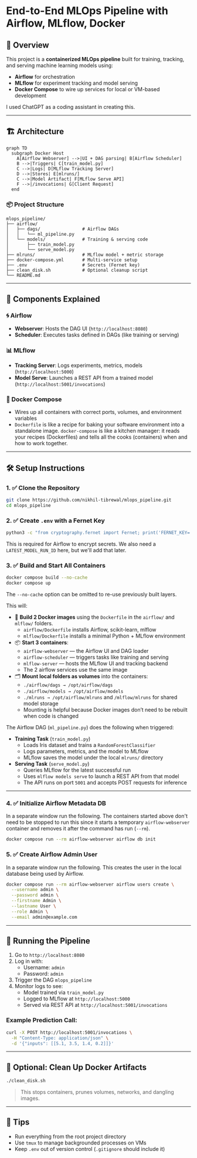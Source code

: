 # End-to-End MLOps Pipeline with Airflow, MLflow, Docker

## 🎯 Overview

This project is a **containerized MLOps pipeline** built for training, tracking, and serving machine learning models using:

- **Airflow** for orchestration
- **MLflow** for experiment tracking and model serving
- **Docker Compose** to wire up services for local or VM-based development

I used ChatGPT as a coding assistant in creating this.

---

## 🏗️ Architecture

```mermaid
graph TD
  subgraph Docker Host
    A[Airflow Webserver] -->|UI + DAG parsing| B[Airflow Scheduler]
    B -->|Triggers| C[train_model.py]
    C -->|Logs| D[MLflow Tracking Server]
    D -->|Stores| E[mlruns/]
    C -->|Model Artifact| F[MLflow Serve API]
    F -->|/invocations| G[Client Request]
  end
```

### 📦 Project Structure

```
mlops_pipeline/
├── airflow/
│   ├── dags/                # Airflow DAGs
│   │   └── ml_pipeline.py
│   └── models/              # Training & serving code
│       ├── train_model.py
│       └── serve_model.py
├── mlruns/                  # MLflow model + metric storage
├── docker-compose.yml       # Multi-service setup
├── .env                     # Secrets (Fernet key)
├── clean_disk.sh            # Optional cleanup script
└── README.md
```

---

## 🧱 Components Explained

### 🌀 Airflow
- **Webserver**: Hosts the DAG UI (`http://localhost:8080`)
- **Scheduler**: Executes tasks defined in DAGs (like training or serving)

### 📊 MLflow
- **Tracking Server**: Logs experiments, metrics, models (`http://localhost:5000`)
- **Model Serve**: Launches a REST API from a trained model (`http://localhost:5001/invocations`)

### 🐳 Docker Compose
- Wires up all containers with correct ports, volumes, and environment variables
- `Dockerfile` is like a recipe for baking your software environment into a standalone image. `docker-compose` is like a kitchen manager: it reads your recipes (Dockerfiles) and tells all the cooks (containers) when and how to work together.

---

## 🛠️ Setup Instructions

### 1. ✅ Clone the Repository

```bash
git clone https://github.com/nikhil-tibrewal/mlops_pipeline.git
cd mlops_pipeline
```

### 2. ✅ Create `.env` with a Fernet Key

```bash
python3 -c "from cryptography.fernet import Fernet; print('FERNET_KEY=' + Fernet.generate_key().decode())" > .env
```

This is required for Airflow to encrypt secrets. We also need a `LATEST_MODEL_RUN_ID` here, but we'll add that later.

### 3. ✅ Build and Start All Containers

```bash
docker compose build --no-cache
docker compose up
```

The `--no-cache` option can be omitted to re-use previously built layers.

This will:
- 🔨 **Build 2 Docker images** using the `Dockerfile` in the `airflow/` and `mlflow/` folders.
  - `airflow/Dockerfile` installs Airflow, scikit-learn, mlflow
  - `mlflow/Dockerfile` installs a minimal Python + MLflow environment
- 📦 **Start 3 containers**:
  - `airflow-webserver` — the Airflow UI and DAG loader
  - `airflow-scheduler` — triggers tasks like training and serving
  - `mlflow-server` — hosts the MLflow UI and tracking backend
  - The 2 airflow services use the same image
- 🗂️ **Mount local folders as volumes** into the containers:
  - `./airflow/dags → /opt/airflow/dags`
  - `./airflow/models → /opt/airflow/models`
  - `./mlruns → /opt/airflow/mlruns` and `/mlflow/mlruns` for shared model storage
  - Mounting is helpful because Docker images don’t need to be rebuilt when code is changed

The Airflow DAG (`ml_pipeline.py`) does the following when triggered:
- **Training Task** (`train_model.py`)
  - Loads Iris dataset and trains a `RandomForestClassifier`
  - Logs parameters, metrics, and the model to MLflow
  - MLflow saves the model under the local `mlruns/` directory
- **Serving Task** (`serve_model.py`)
  - Queries MLflow for the latest successful run
  - Uses `mlflow models serve` to launch a REST API from that model
  - The API runs on port `5001` and accepts POST requests for inference

---

### 4. ✅ Initialize Airflow Metadata DB

In a separate window run the following. The containers started above don't need to be stopped to run this since it starts a temporary `airflow-webserver` container and removes it after the command has run (`--rm`).

```bash
docker compose run --rm airflow-webserver airflow db init
```

### 5. ✅ Create Airflow Admin User

In a separate window run the following. This creates the user in the local database being used by Airflow.

```bash
docker compose run --rm airflow-webserver airflow users create \
  --username admin \
  --password admin \
  --firstname Admin \
  --lastname User \
  --role Admin \
  --email admin@example.com
```

---

## 🚀 Running the Pipeline

1. Go to `http://localhost:8080`
2. Log in with:
   - Username: `admin`
   - Password: `admin`
3. Trigger the DAG `mlops_pipeline`
4. Monitor logs to see:
   - Model trained via `train_model.py`
   - Logged to MLflow at `http://localhost:5000`
   - Served via REST API at `http://localhost:5001/invocations`

### Example Prediction Call:

```bash
curl -X POST http://localhost:5001/invocations \
  -H "Content-Type: application/json" \
  -d '{"inputs": [[5.1, 3.5, 1.4, 0.2]]}'
```

---

## 🧹 Optional: Clean Up Docker Artifacts

```bash
./clean_disk.sh
```

> This stops containers, prunes volumes, networks, and dangling images.

---

## 📌 Tips

- Run everything from the root project directory
- Use `tmux` to manage backgrounded processes on VMs
- Keep `.env` out of version control (`.gitignore` should include it)
